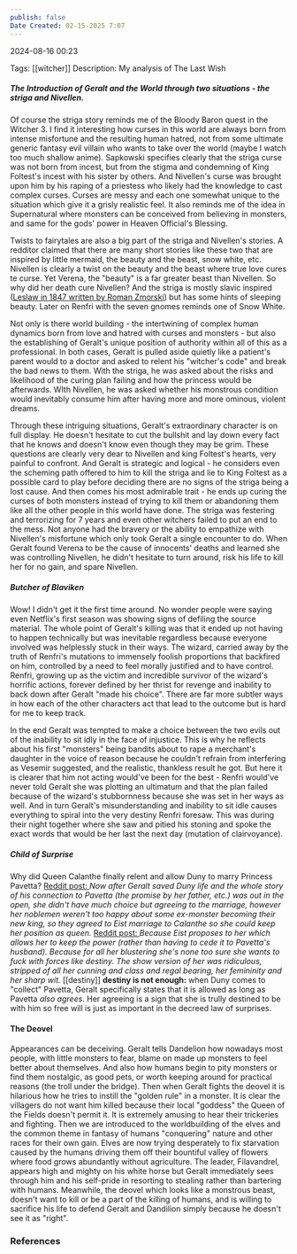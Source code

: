 ```yaml
---
publish: false
Date Created: 02-15-2025 7:07
---
```

2024-08-16 00:23

Tags: [[witcher]]
Description: My analysis of The Last Wish

##### The Introduction of Geralt and the World through two situations - the striga and Nivellen.

Of course the striga story reminds me of the Bloody Baron quest in the Witcher 3. I find it interesting how curses in this world are always born from intense misfortune and the resulting human hatred, not from some ultimate generic fantasy evil villain who wants to take over the world (maybe I watch too much shallow anime). Sapkowski specifies clearly that the striga curse was not born from incest, but from the stigma and condemning of King Foltest's incest with his sister by others. And Nivellen's curse was brought upon him by his raping of a priestess who likely had the knowledge to cast complex curses. Curses are messy and each one somewhat unique to the situation which give it a grisly realistic feel. It also reminds me of the idea in Supernatural where monsters can be conceived from believing in monsters, and same for the gods' power in Heaven Official's Blessing. 

Twists to fairytales are also a big part of the striga and Nivellen's stories. A redditor claimed that there are many short stories like these two that are inspired by little mermaid, the beauty and the beast, snow white, etc. Nivellen is clearly a twist on the beauty and the beast where true love cures te curse. Yet Verena, the "beauty" is a far greater beast than Nivellen. So why did her death cure Nivellen? And the striga is mostly slavic inspired ([Leslaw in 1847 written by Roman Zmorski](https://www.youtube.com/watch?v=T02NrgO8Vvs)) but has some hints of sleeping beauty. Later on Renfri with the seven gnomes reminds one of Snow White. 

Not only is there world building - the intertwining of complex human dynamics born from love and hatred with curses and monsters - but also the establishing of Geralt's unique position of authority within all of this as a professional. In both cases, Geralt is pulled aside quietly like a patient's parent would to a doctor and asked to relent his "witcher's code" and break the bad news to them. With the striga, he was asked about the risks and likelihood of the curing plan failing and how the princess would be afterwards. WIth Nivellen, he was asked whether his monstrous condition would inevitably consume him after having more and more ominous, violent dreams. 

Through these intriguing situations, Geralt's extraordinary character is on full display. He doesn't hesitate to cut the bullshit and lay down every fact that he knows and doesn't know even though they may be grim. These questions are clearly very dear to Nivellen and king Foltest's hearts, very painful to confront. And Geralt is strategic and logical - he considers even the scheming path offered to him to kill the striga and lie to King Foltest as a possible card to play before deciding there are no signs of the striga being a lost cause. And then comes his most admirable trait - he ends up curing the curses of both monsters instead of trying to kill them or abandoning them like all the other people in this world have done. The striga was festering and terrorizing for 7 years and even other witchers failed to put an end to the mess. Not anyone had the bravery or the ability to empathize with Nivellen's misfortune which only took Geralt a single encounter to do. When Geralt found Verena to be the cause of innocents' deaths and learned she was controlling Nivellen, he didn't hesitate to turn around, risk his life to kill her for no gain, and spare Nivellen.  

##### Butcher of Blaviken

Wow! I didn't get it the first time around. No wonder people were saying even Netflix's first season was showing signs of defiling the source material. The whole point of Geralt's killing was that it ended up not having to happen technically but was inevitable regardless because everyone involved was helplessly stuck in their ways. The wizard, carried away by the truth of Renfri's mutations to immensely foolish proportions that backfired on him, controlled by a need to feel morally justified and to have control. Renfri, growing up as the victim and incredible survivor of the wizard's horrific actions, forever defined by her thrist for revenge and inability to back down after Geralt "made his choice". There are far more subtler ways in how each of the other characters act that lead to the outcome but is hard for me to keep track. 

In the end Geralt was tempted to make a choice between the two evils out of the inability to sit idly in the face of injustice. This is why he reflects about his first "monsters" being bandits about to rape a merchant's daughter in the voice of reason because he couldn't refrain from interfering as Vesemir suggested, and the realistic, thankless result he got. But here it is clearer that him not acting would've been for the best - Renfri would've never told Geralt she was plotting an ultimatum and that the plan failed because of the wizard's stubbornness because she was set in her ways as well. And in turn Geralt's misunderstanding and inability to sit idle causes everything to spiral into the very destiny Renfri foresaw. This was during their night together where she saw and pitied his stoning and spoke the exact words that would be her last the next day (mutation of clairvoyance).

##### Child of Surprise

Why did Queen Calanthe finally relent and allow Duny to marry Princess Pavetta?
[Reddit post: ](https://www.reddit.com/r/witcher/comments/nryf7l/comment/h0jsofb/?utm_source=share&utm_medium=web3x&utm_name=web3xcss&utm_term=1&utm_content=share_button)
*Now after Geralt saved Duny life and the whole story of his connection to Pavetta (the promise by her father, etc.) was out in the open, she didn't have much choice but agreeing to the marriage, however her noblemen weren't too happy about some ex-monster becoming their new king, so they agreed to Eist marriage to Calanthe so she could keep her position as queen.*
[Reddit post: ](https://www.reddit.com/r/wiedzmin/comments/f052zl/comment/fgrmcw6/?utm_source=share&utm_medium=web3x&utm_name=web3xcss&utm_term=1&utm_content=share_button)
*Because Eist proposes to her which allows her to keep the power (rather than having to cede it to Pavetta's husband). Because for all her blustering she's none too sure she wants to fuck with forces like destiny. The show version of her was ridiculous, stripped of all her cunning and class and regal bearing, her femininity and her sharp wit.*
[[destiny]]
**destiny is not enough:** when Duny comes to "collect" Pavetta, Geralt specifically states that it is allowed as long as Pavetta *also agrees*. Her agreeing is a sign that she is trully destined to be with him so free will is just as important in the decreed law of surprises. 

#### The Deovel

Appearances can be deceiving. 
Geralt tells Dandelion how nowadays most people, with little monsters to fear, blame on made up monsters to feel better about themselves. And also how humans begin to pity monsters or find them nostalgic, as good pets, or worth keeping around for practical reasons (the troll under the bridge). 
Then when Geralt fights the deovel it is hilarious how he tries to instill the "golden rule" in a monster. It is clear the villagers do not want him killed because their local "goddess" the Queen of the Fields doesn't permit it. It is extremely amusing to hear their trickeries and fighting. 
Then we are introduced to the worldbuilding of the elves and the common theme in fantasy of humans "conquering" nature and other races for their own gain. Elves are now trying desperately to fix starvation caused by the humans driving them off their bountiful valley of flowers where food grows abundantly without agriculture. The leader, Filavandrel, appears high and mighty on his white horse but Geralt immediately sees through him and his self-pride in resorting to stealing rather than bartering with humans. Meanwhile, the deovel which looks like a monstrous beast, doesn't want to kill or be a part of the killing of humans, and is willing to sacrifice his life to defend Geralt and Dandilion simply because he doesn't see it as "right". 

### References
